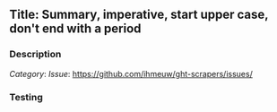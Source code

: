 ## Title: Summary, imperative, start upper case, don't end with a period
<!-- Ideally, <=50 chars. 50 chars is here..: -->

### Description
<!-- For use in commit message, wrap at 72 chars. 72 chars is here: -->
*Category*: <!-- one of bugfix, feature, refactor, POC, CI/infrastructure, documentation, 
                   revert, test, release, other/misc -->
*Issue*: https://github.com/ihmeuw/ght-scrapers/issues/<!-- number of issue -->

<!-- 
Change description – why, what, anything unexplained by the above.
Include guidance to reviewers if changes are complex.
-->

### Testing
<!--
Details on how code was verified, any unit tests local for the
repo, regression testing, etc. At a minimum, this should include an
integration test for a framework change. Consider: plots, images,
(small) csv file.
-->
